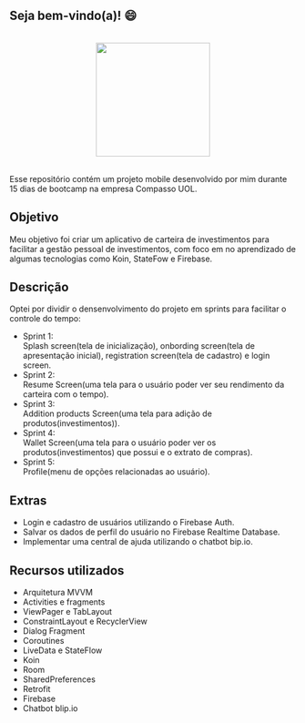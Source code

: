 ## Seja bem-vindo(a)! :smile:

<br />
<div align="center" > <img  width=“300” height="200" src="https://user-images.githubusercontent.com/62591896/131683261-d15311f4-96fc-4dde-b3df-3cfc2336c2d4.png"> </div>
<br />

Esse repositório contém um projeto mobile desenvolvido por mim durante 15 dias de bootcamp na empresa Compasso UOL.

## Objetivo

Meu objetivo foi criar um aplicativo de carteira de investimentos para facilitar a gestão pessoal de investimentos, com foco em no aprendizado de algumas tecnologias como Koin, StateFow e Firebase.

## Descrição

Optei por dividir o densenvolvimento do projeto em sprints para facilitar o controle do tempo: 
- Sprint 1: <br />
Splash screen(tela de inicialização), onbording screen(tela de apresentação inicial), registration screen(tela de cadastro) e login screen.
- Sprint 2: <br />
Resume Screen(uma tela para o usuário poder ver seu rendimento da carteira com o tempo).
- Sprint 3: <br />
Addition products Screen(uma tela para adição de produtos(investimentos)).
- Sprint 4: <br />
Wallet Screen(uma tela para o usuário poder ver os produtos(investimentos) que possui e o extrato de compras).
- Sprint 5: <br />
Profile(menu de opções relacionadas ao usuário).

## Extras

- Login e cadastro de usuários utilizando o Firebase Auth.
- Salvar os dados de perfil do usuário no Firebase Realtime Database.
- Implementar uma central de ajuda utilizando o chatbot bip.io. 

## Recursos utilizados

- Arquitetura MVVM
- Activities e fragments
- ViewPager e TabLayout
- ConstraintLayout e RecyclerView
- Dialog Fragment
- Coroutines
- LiveData e StateFlow
- Koin
- Room
- SharedPreferences
- Retrofit
- Firebase
- Chatbot blip.io
